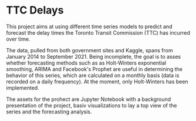 # TTC Delays
This project aims at using different time series models to predict and forecast the delay times the Toronto Transit Commission (TTC) has incurred over time. 

The data, pulled from both government sites and Kaggle, spans from January 2014 to September 2021. Being incomplete, the goal is to asses whether forecasting methods such as as Holt-Winters exponential smoothing, ARIMA and Facebook's Prophet are useful in determining the behavior of this series, which are calculated on a monthly basis (data is recorded on a daily frequency). At the moment, only Holt-Winters has been implemented.

The assets for the prohect are Jupyter Notebook with a background presentation of the project, basiv visualizations to lay a top view of the series and the forecasting analysis. 
